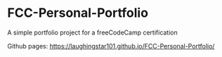 # FCC-Personal-Portfolio
 
A simple portfolio project for a freeCodeCamp certification

Github pages: https://laughingstar101.github.io/FCC-Personal-Portfolio/
